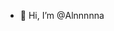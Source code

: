 - 👋 Hi, I’m @Alnnnnna

<!---
Alnnnnna/Alnnnnna is a ✨ special ✨ repository because its `README.md` (this file) appears on your GitHub profile.
You can click the Preview link to take a look at your changes.
--->
